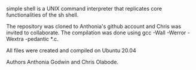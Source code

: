 simple shell is a UNIX command interpreter that replicates core functionalities of the sh shell.

The repository was cloned to Anthonia's github account and Chris was invited to collaborate. The compilation was done using gcc -Wall -Werror -Wextra -pedantic *.c.

All files were created and compiled on Ubuntu 20.04

Authors Anthonia Godwin and Chris Olabode.
